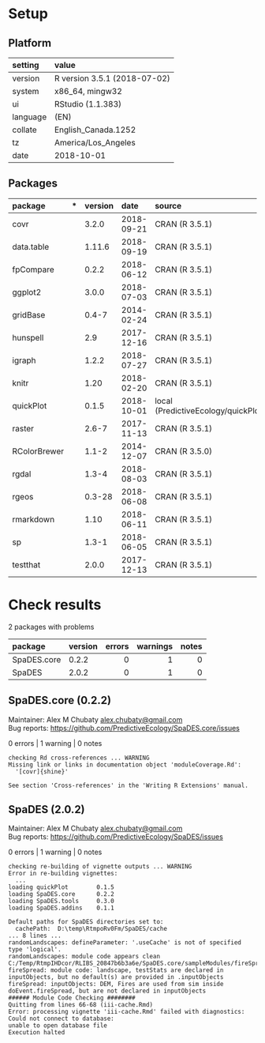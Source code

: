 # Setup

## Platform

|setting  |value                        |
|:--------|:----------------------------|
|version  |R version 3.5.1 (2018-07-02) |
|system   |x86_64, mingw32              |
|ui       |RStudio (1.1.383)            |
|language |(EN)                         |
|collate  |English_Canada.1252          |
|tz       |America/Los_Angeles          |
|date     |2018-10-01                   |

## Packages

|package      |*  |version |date       |source                                      |
|:------------|:--|:-------|:----------|:-------------------------------------------|
|covr         |   |3.2.0   |2018-09-21 |CRAN (R 3.5.1)                              |
|data.table   |   |1.11.6  |2018-09-19 |CRAN (R 3.5.1)                              |
|fpCompare    |   |0.2.2   |2018-06-12 |CRAN (R 3.5.1)                              |
|ggplot2      |   |3.0.0   |2018-07-03 |CRAN (R 3.5.1)                              |
|gridBase     |   |0.4-7   |2014-02-24 |CRAN (R 3.5.1)                              |
|hunspell     |   |2.9     |2017-12-16 |CRAN (R 3.5.1)                              |
|igraph       |   |1.2.2   |2018-07-27 |CRAN (R 3.5.1)                              |
|knitr        |   |1.20    |2018-02-20 |CRAN (R 3.5.1)                              |
|quickPlot    |   |0.1.5   |2018-10-01 |local (PredictiveEcology/quickPlot@62ed514) |
|raster       |   |2.6-7   |2017-11-13 |CRAN (R 3.5.1)                              |
|RColorBrewer |   |1.1-2   |2014-12-07 |CRAN (R 3.5.0)                              |
|rgdal        |   |1.3-4   |2018-08-03 |CRAN (R 3.5.1)                              |
|rgeos        |   |0.3-28  |2018-06-08 |CRAN (R 3.5.1)                              |
|rmarkdown    |   |1.10    |2018-06-11 |CRAN (R 3.5.1)                              |
|sp           |   |1.3-1   |2018-06-05 |CRAN (R 3.5.1)                              |
|testthat     |   |2.0.0   |2017-12-13 |CRAN (R 3.5.1)                              |

# Check results

2 packages with problems

|package     |version | errors| warnings| notes|
|:-----------|:-------|------:|--------:|-----:|
|SpaDES.core |0.2.2   |      0|        1|     0|
|SpaDES      |2.0.2   |      0|        1|     0|

## SpaDES.core (0.2.2)
Maintainer: Alex M Chubaty <alex.chubaty@gmail.com>  
Bug reports: https://github.com/PredictiveEcology/SpaDES.core/issues

0 errors | 1 warning  | 0 notes

```
checking Rd cross-references ... WARNING
Missing link or links in documentation object 'moduleCoverage.Rd':
  '[covr]{shine}'

See section 'Cross-references' in the 'Writing R Extensions' manual.

```

## SpaDES (2.0.2)
Maintainer: Alex M Chubaty <alex.chubaty@gmail.com>  
Bug reports: https://github.com/PredictiveEcology/SpaDES/issues

0 errors | 1 warning  | 0 notes

```
checking re-building of vignette outputs ... WARNING
Error in re-building vignettes:
  ...
loading quickPlot        0.1.5
loading SpaDES.core      0.2.2
loading SpaDES.tools     0.3.0
loading SpaDES.addins    0.1.1

Default paths for SpaDES directories set to:
  cachePath:  D:\temp\RtmpoRv0Fm/SpaDES/cache
... 8 lines ...
randomLandscapes: defineParameter: '.useCache' is not of specified type 'logical'.
randomLandscapes: module code appears clean
C:/Temp/RtmpIHDcor/RLIBS_20847b6b3a6e/SpaDES.core/sampleModules/fireSpread/fireSpread.R
fireSpread: module code: landscape, testStats are declared in inputObjects, but no default(s) are provided in .inputObjects
fireSpread: inputObjects: DEM, Fires are used from sim inside doEvent.fireSpread, but are not declared in inputObjects
###### Module Code Checking ########
Quitting from lines 66-68 (iii-cache.Rmd) 
Error: processing vignette 'iii-cache.Rmd' failed with diagnostics:
Could not connect to database:
unable to open database file
Execution halted
```

